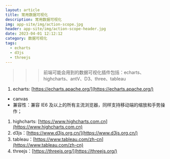 ```yaml
---
layout: article
title: 常用数据可视化
description: 常用数据可视化
img: app-site/img/action-scope.jpg
header: app-site/img/action-scope-header.jpg
date: 2023-04-01 12:12:12
category: 数据可视化
tags:
  - echarts
  - d3js
  - threejs
---
```



> > > 前端可能会用到的数据可视化插件包括：echarts、highcharts、antV、D3、three、tableau

1. echarts: [https://echarts.apache.org/](https://echarts.apache.org/)

- canvas
- 兼容性：兼容 IE6 及以上的所有主流浏览器，同样支持移动端的缩放和手势操作；

1. highcharts: [https://www.highcharts.com.cn](https://www.highcharts.com.cn)
1. d3js：[https://www.d3js.org.cn/](https://www.d3js.org.cn/)
1. tableau：[https://www.tableau.com/zh-cn](https://www.tableau.com/zh-cn)
1. threejs：[https://threejs.org/](https://threejs.org/)
